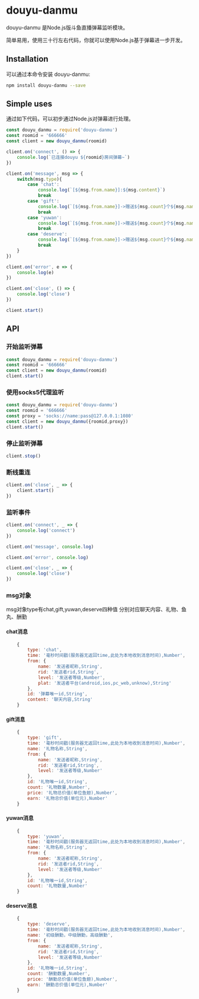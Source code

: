 # douyu-danmu

douyu-danmu 是Node.js版斗鱼直播弹幕监听模块。

简单易用，使用三十行左右代码，你就可以使用Node.js基于弹幕进一步开发。

## Installation

可以通过本命令安装 douyu-danmu:

```bash
npm install douyu-danmu --save
```

## Simple uses

通过如下代码，可以初步通过Node.js对弹幕进行处理。

```javascript
const douyu_danmu = require('douyu-danmu')
const roomid = '666666'
const client = new douyu_danmu(roomid)

client.on('connect', () => {
    console.log(`已连接douyu ${roomid}房间弹幕~`)
})

client.on('message', msg => {
    switch(msg.type){
        case 'chat':
            console.log(`[${msg.from.name}]:${msg.content}`)
            break
        case 'gift':
            console.log(`[${msg.from.name}]->赠送${msg.count}个${msg.name}`)
            break
        case 'yuwan':
            console.log(`[${msg.from.name}]->赠送${msg.count}个${msg.name}`)
            break
        case 'deserve':
            console.log(`[${msg.from.name}]->赠送${msg.count}个${msg.name}`)
            break
    }
})

client.on('error', e => {
    console.log(e)
})

client.on('close', () => {
    console.log('close')
})

client.start()
```

## API

### 开始监听弹幕

```javascript
const douyu_danmu = require('douyu-danmu')
const roomid = '666666'
const client = new douyu_danmu(roomid)
client.start()
```

### 使用socks5代理监听

```javascript
const douyu_danmu = require('douyu-danmu')
const roomid = '666666'
const proxy = 'socks://name:pass@127.0.0.1:1080'
const client = new douyu_danmu({roomid,proxy})
client.start()
```

### 停止监听弹幕

```javascript
client.stop()
```

### 断线重连

```javascript
client.on('close', _ => {
    client.start()
})
```

### 监听事件

```javascript
client.on('connect', _ => {
    console.log('connect')
})

client.on('message', console.log)

client.on('error', console.log)

client.on('close', _ => {
    console.log('close')
})
```

### msg对象

msg对象type有chat,gift,yuwan,deserve四种值
分别对应聊天内容、礼物、鱼丸、酬勤

#### chat消息
```javascript
    {
        type: 'chat',
        time: '毫秒时间戳(服务器无返回time,此处为本地收到消息时间),Number',
        from: {
            name: '发送者昵称,String',
            rid: '发送者rid,String',
            level: '发送者等级,Number',
            plat: '发送者平台(android,ios,pc_web,unknow),String'
        },
        id: '弹幕唯一id,String',
        content: '聊天内容,String'
    }
```

#### gift消息
```javascript
    {
        type: 'gift',
        time: '毫秒时间戳(服务器无返回time,此处为本地收到消息时间),Number',
        name: '礼物名称,String',
        from: {
            name: '发送者昵称,String',
            rid: '发送者rid,String',
            level: '发送者等级,Number'
        },
        id: '礼物唯一id,String',
        count: '礼物数量,Number',
        price: '礼物总价值(单位鱼翅),Number',
        earn: '礼物总价值(单位元),Number'
    }
```

#### yuwan消息
```javascript
    {
        type: 'yuwan',
        time: '毫秒时间戳(服务器无返回time,此处为本地收到消息时间),Number',
        name: '礼物名称,String',
        from: {
            name: '发送者昵称,String',
            rid: '发送者rid,String',
            level: '发送者等级,Number'
        },
        id: '礼物唯一id,String',
        count: '礼物数量,Number'
    }
```

#### deserve消息
```javascript
    {
        type: 'deserve',
        time: '毫秒时间戳(服务器无返回time,此处为本地收到消息时间),Number',
        name: '初级酬勤，中级酬勤，高级酬勤',
        from: {
            name: '发送者昵称,String',
            rid: '发送者rid,String',
            level: '发送者等级,Number'
        },
        id: '礼物唯一id,String',
        count: '酬勤数量,Number',
        price: '酬勤总价值(单位鱼翅),Number',
        earn: '酬勤总价值(单位元),Number'
    }
```